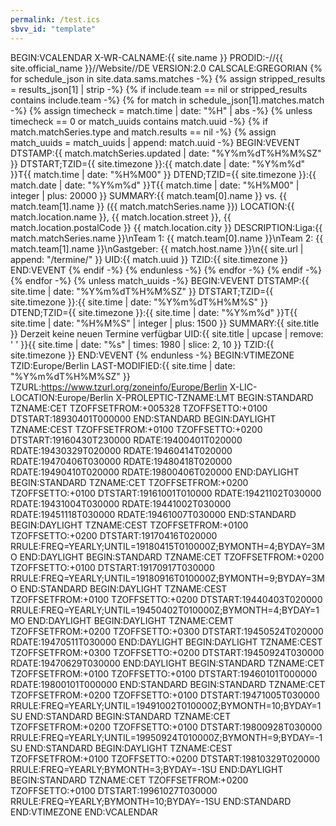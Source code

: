 ```yaml
---
permalink: /test.ics
sbvv_id: "template"
---
```


BEGIN:VCALENDAR
X-WR-CALNAME:{{ site.name }}
PRODID:-//{{ site.official_name }}//Website//DE
VERSION:2.0
CALSCALE:GREGORIAN
{% for schedule_json in site.data.sams.matches -%}
{% assign stripped_results = results_json[1] | strip -%}
{% if include.team == nil or stripped_results contains include.team -%}
{% for match in schedule_json[1].matches.match -%}
{% assign timecheck = match.time | date: "%H" | abs -%}
{% unless timecheck == 0 or match_uuids contains match.uuid -%}
{% if match.matchSeries.type and match.results == nil -%}
{% assign match_uuids = match_uuids | append: match.uuid -%}
BEGIN:VEVENT
DTSTAMP:{{ match.matchSeries.updated | date: "%Y%m%dT%H%M%SZ" }}
DTSTART;TZID={{ site.timezone }}:{{ match.date | date: "%Y%m%d" }}T{{ match.time | date: "%H%M00" }}
DTEND;TZID={{ site.timezone }}:{{ match.date | date: "%Y%m%d" }}T{{ match.time | date: "%H%M00" | integer | plus: 20000 }}
SUMMARY:{{ match.team[0].name }} vs. {{ match.team[1].name }} ({{ match.matchSeries.name }})
LOCATION:{{ match.location.name }}\, {{ match.location.street }}\, {{ match.location.postalCode }} {{ match.location.city }}
DESCRIPTION:Liga:{{ match.matchSeries.name }}\nTeam 1: {{ match.team[0].name }}\nTeam 2: {{ match.team[1].name }}\nGastgeber: {{ match.host.name }}\n{{ site.url | append: "/termine/" }}
UID:{{ match.uuid }}
TZID:{{ site.timezone }}
END:VEVENT
{% endif -%}
{% endunless -%}
{% endfor -%}
{% endif -%}
{% endfor -%}
{% unless match_uuids -%}
BEGIN:VEVENT
DTSTAMP:{{ site.time | date: "%Y%m%dT%H%M%SZ" }}
DTSTART;TZID={{ site.timezone }}:{{ site.time | date: "%Y%m%dT%H%M%S" }}
DTEND;TZID={{ site.timezone }}:{{ site.time | date: "%Y%m%d" }}T{{ site.time | date: "%H%M%S" | integer | plus: 1500 }}
SUMMARY:{{ site.title }} Derzeit keine neuen Termine verfügbar
UID:{{ site.title | upcase | remove: ' ' }}{{ site.time | date: "%s" | times: 1980 | slice: 2, 10 }}
TZID:{{ site.timezone }}
END:VEVENT
{% endunless -%}
BEGIN:VTIMEZONE
TZID:Europe/Berlin
LAST-MODIFIED:{{ site.time | date: "%Y%m%dT%H%M%SZ" }}
TZURL:https://www.tzurl.org/zoneinfo/Europe/Berlin
X-LIC-LOCATION:Europe/Berlin
X-PROLEPTIC-TZNAME:LMT
BEGIN:STANDARD
TZNAME:CET
TZOFFSETFROM:+005328
TZOFFSETTO:+0100
DTSTART:18930401T000000
END:STANDARD
BEGIN:DAYLIGHT
TZNAME:CEST
TZOFFSETFROM:+0100
TZOFFSETTO:+0200
DTSTART:19160430T230000
RDATE:19400401T020000
RDATE:19430329T020000
RDATE:19460414T020000
RDATE:19470406T030000
RDATE:19480418T020000
RDATE:19490410T020000
RDATE:19800406T020000
END:DAYLIGHT
BEGIN:STANDARD
TZNAME:CET
TZOFFSETFROM:+0200
TZOFFSETTO:+0100
DTSTART:19161001T010000
RDATE:19421102T030000
RDATE:19431004T030000
RDATE:19441002T030000
RDATE:19451118T030000
RDATE:19461007T030000
END:STANDARD
BEGIN:DAYLIGHT
TZNAME:CEST
TZOFFSETFROM:+0100
TZOFFSETTO:+0200
DTSTART:19170416T020000
RRULE:FREQ=YEARLY;UNTIL=19180415T010000Z;BYMONTH=4;BYDAY=3MO
END:DAYLIGHT
BEGIN:STANDARD
TZNAME:CET
TZOFFSETFROM:+0200
TZOFFSETTO:+0100
DTSTART:19170917T030000
RRULE:FREQ=YEARLY;UNTIL=19180916T010000Z;BYMONTH=9;BYDAY=3MO
END:STANDARD
BEGIN:DAYLIGHT
TZNAME:CEST
TZOFFSETFROM:+0100
TZOFFSETTO:+0200
DTSTART:19440403T020000
RRULE:FREQ=YEARLY;UNTIL=19450402T010000Z;BYMONTH=4;BYDAY=1MO
END:DAYLIGHT
BEGIN:DAYLIGHT
TZNAME:CEMT
TZOFFSETFROM:+0200
TZOFFSETTO:+0300
DTSTART:19450524T020000
RDATE:19470511T030000
END:DAYLIGHT
BEGIN:DAYLIGHT
TZNAME:CEST
TZOFFSETFROM:+0300
TZOFFSETTO:+0200
DTSTART:19450924T030000
RDATE:19470629T030000
END:DAYLIGHT
BEGIN:STANDARD
TZNAME:CET
TZOFFSETFROM:+0100
TZOFFSETTO:+0100
DTSTART:19460101T000000
RDATE:19800101T000000
END:STANDARD
BEGIN:STANDARD
TZNAME:CET
TZOFFSETFROM:+0200
TZOFFSETTO:+0100
DTSTART:19471005T030000
RRULE:FREQ=YEARLY;UNTIL=19491002T010000Z;BYMONTH=10;BYDAY=1SU
END:STANDARD
BEGIN:STANDARD
TZNAME:CET
TZOFFSETFROM:+0200
TZOFFSETTO:+0100
DTSTART:19800928T030000
RRULE:FREQ=YEARLY;UNTIL=19950924T010000Z;BYMONTH=9;BYDAY=-1SU
END:STANDARD
BEGIN:DAYLIGHT
TZNAME:CEST
TZOFFSETFROM:+0100
TZOFFSETTO:+0200
DTSTART:19810329T020000
RRULE:FREQ=YEARLY;BYMONTH=3;BYDAY=-1SU
END:DAYLIGHT
BEGIN:STANDARD
TZNAME:CET
TZOFFSETFROM:+0200
TZOFFSETTO:+0100
DTSTART:19961027T030000
RRULE:FREQ=YEARLY;BYMONTH=10;BYDAY=-1SU
END:STANDARD
END:VTIMEZONE
END:VCALENDAR